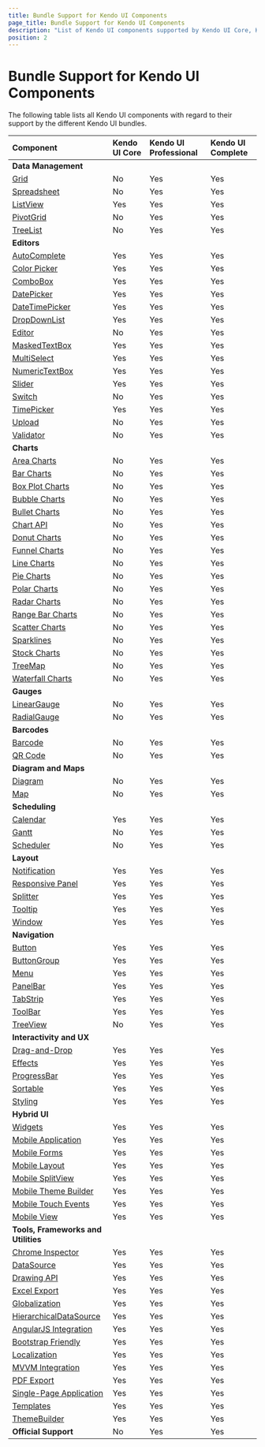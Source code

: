 ```yaml
---
title: Bundle Support for Kendo UI Components
page_title: Bundle Support for Kendo UI Components
description: "List of Kendo UI components supported by Kendo UI Core, Kendo UI Professional, UI for ASP .NET MVC, UI for JSP, and UI for PHP"
position: 2
---
```


# Bundle Support for Kendo UI Components

The following table lists all Kendo UI components with regard to their support by the different Kendo UI bundles.

| Component             | Kendo UI Core     | Kendo UI Professional     | Kendo UI Complete         |
| :---                  | :---              | :---                      | :---                      |
| **Data Management**       |
| [Grid](http://demos.telerik.com/kendo-ui/grid/index)                  | No  | Yes | Yes           |
| [Spreadsheet](http://demos.telerik.com/kendo-ui/spreadsheet/index)    | No  | Yes | Yes           |
| [ListView](http://demos.telerik.com/kendo-ui/listview/index)          | Yes | Yes | Yes           |
| [PivotGrid](http://demos.telerik.com/kendo-ui/pivotgrid/index)        | No  | Yes | Yes           |
| [TreeList](http://demos.telerik.com/kendo-ui/treelist/index)          | No  | Yes | Yes           |
| **Editors**               |
| [AutoComplete](http://demos.telerik.com/kendo-ui/autocomplete/index)  | Yes | Yes | Yes           |
| [Color Picker](http://demos.telerik.com/kendo-ui/colorpicker/index)   | Yes | Yes | Yes           |
| [ComboBox](http://demos.telerik.com/kendo-ui/combobox/index)          | Yes | Yes | Yes           |
| [DatePicker](http://demos.telerik.com/kendo-ui/datepicker/index)      | Yes | Yes | Yes           |
| [DateTimePicker](http://demos.telerik.com/kendo-ui/datetimepicker/index) | Yes | Yes | Yes        |
| [DropDownList](http://demos.telerik.com/kendo-ui/dropdownlist/index)  | Yes | Yes | Yes           |
| [Editor](http://demos.telerik.com/kendo-ui/editor/index)              | No  | Yes | Yes           |
| [MaskedTextBox](http://demos.telerik.com/kendo-ui/maskedtextbox/index)| Yes | Yes | Yes           |
| [MultiSelect](http://demos.telerik.com/kendo-ui/multiselect/index)    | Yes | Yes | Yes           |
| [NumericTextBox](http://demos.telerik.com/kendo-ui/numerictextbox/index) | Yes | Yes | Yes        |
| [Slider](http://demos.telerik.com/kendo-ui/slider/index)              | Yes| Yes | Yes            |
| [Switch](http://demos.telerik.com/kendo-ui/switch/index)              | No  | Yes | Yes           |
| [TimePicker](http://demos.telerik.com/kendo-ui/timepicker/index)      | Yes | Yes | Yes           |
| [Upload](http://demos.telerik.com/kendo-ui/upload/index)              | No  | Yes | Yes           |
| [Validator](http://demos.telerik.com/kendo-ui/validator/index)        | No  | Yes | Yes           |
| **Charts**                |
| [Area Charts](http://demos.telerik.com/kendo-ui/area-charts/index)    | No | Yes | Yes            |
| [Bar Charts](http://demos.telerik.com/kendo-ui/bar-charts/index)      | No | Yes | Yes            |
| [Box Plot Charts](http://demos.telerik.com/kendo-ui/box-plot-charts/index) | No | Yes | Yes       |
| [Bubble Charts](http://demos.telerik.com/kendo-ui/bubble-charts/index)| No | Yes | Yes            |
| [Bullet Charts](http://demos.telerik.com/kendo-ui/bullet-charts/index)| No | Yes | Yes            |
| [Chart API](http://demos.telerik.com/kendo-ui/chart-api/index)        | No | Yes | Yes            |
| [Donut Charts](http://demos.telerik.com/kendo-ui/donut-charts/index)  | No | Yes | Yes            |
| [Funnel Charts](http://demos.telerik.com/kendo-ui/funnel-charts/index)| No | Yes | Yes            |
| [Line Charts](http://demos.telerik.com/kendo-ui/line-charts/index)    | No | Yes | Yes            |
| [Pie Charts](http://demos.telerik.com/kendo-ui/pie-charts/index)      | No | Yes | Yes            |
| [Polar Charts](http://demos.telerik.com/kendo-ui/polar-charts/index)  | No | Yes | Yes            |
| [Radar Charts](http://demos.telerik.com/kendo-ui/radar-charts/index)  | No | Yes | Yes            |
| [Range Bar Charts](http://demos.telerik.com/kendo-ui/range-bar-charts/index) | No | Yes | Yes     |
| [Scatter Charts](http://demos.telerik.com/kendo-ui/scatter-charts/index) | No | Yes | Yes         |
| [Sparklines](http://demos.telerik.com/kendo-ui/sparklines/index)      | No | Yes | Yes            |
| [Stock Charts](http://demos.telerik.com/kendo-ui/financial/index)     | No | Yes | Yes            |
| [TreeMap](http://demos.telerik.com/kendo-ui/treemap/index)            | No | Yes | Yes            |
| [Waterfall Charts](http://demos.telerik.com/kendo-ui/waterfall-charts/index) | No | Yes | Yes     |
| **Gauges**                |
| [LinearGauge](http://demos.telerik.com/kendo-ui/linear-gauge/index)   | No | Yes | Yes            |
| [RadialGauge](http://demos.telerik.com/kendo-ui/radial-gauge/index)   | No | Yes | Yes            |
| **Barcodes**              |
| [Barcode](http://demos.telerik.com/kendo-ui/barcode/index)            | No | Yes | Yes            |
| [QR Code](http://demos.telerik.com/kendo-ui/qrcode/index)             | No | Yes | Yes            |
| **Diagram and Maps**      |
| [Diagram](http://demos.telerik.com/kendo-ui/diagram/index)            | No | Yes | Yes            |
| [Map](http://demos.telerik.com/kendo-ui/map/index)                    | No | Yes | Yes            |
| **Scheduling**            |
| [Calendar](http://demos.telerik.com/kendo-ui/calendar/index)          | Yes | Yes | Yes           |
| [Gantt](http://demos.telerik.com/kendo-ui/gantt/index)                | No  | Yes | Yes           |
| [Scheduler](http://demos.telerik.com/kendo-ui/scheduler/index)        | No  | Yes | Yes           |
| **Layout**                |
| [Notification](http://demos.telerik.com/kendo-ui/notification/index)  | Yes | Yes | Yes           |
| [Responsive Panel](http://demos.telerik.com/kendo-ui/responsive-panel/index)| Yes | Yes | Yes     |
| [Splitter](http://demos.telerik.com/kendo-ui/splitter/index)          | Yes| Yes | Yes            |
| [Tooltip](http://demos.telerik.com/kendo-ui/tooltip/index)            | Yes | Yes | Yes           |
| [Window](http://demos.telerik.com/kendo-ui/window/index)              | Yes | Yes | Yes           |
| **Navigation**            |
| [Button](http://demos.telerik.com/kendo-ui/button/index)              | Yes | Yes | Yes           |
| [ButtonGroup](http://demos.telerik.com/kendo-ui/buttongroup/index)    | Yes | Yes | Yes           |
| [Menu](http://demos.telerik.com/kendo-ui/menu/index)                  | Yes | Yes | Yes           |
| [PanelBar](http://demos.telerik.com/kendo-ui/panelbar/index)          | Yes | Yes | Yes           |
| [TabStrip](http://demos.telerik.com/kendo-ui/tabstrip/index)          | Yes | Yes | Yes           |
| [ToolBar](http://demos.telerik.com/kendo-ui/toolbar/index)            | Yes | Yes | Yes           |
| [TreeView](http://demos.telerik.com/kendo-ui/treeview/index)          | No  | Yes | Yes           |
| **Interactivity and UX**  |
| [Drag-and-Drop](http://demos.telerik.com/kendo-ui/dragdrop/index)     | Yes | Yes | Yes           |
| [Effects](http://demos.telerik.com/kendo-ui/fx/expand)                | Yes | Yes | Yes           |
| [ProgressBar](http://demos.telerik.com/kendo-ui/progressbar/index)    | Yes | Yes | Yes           |
| [Sortable](http://demos.telerik.com/kendo-ui/sortable/index)          | Yes | Yes | Yes           |
| [Styling](http://demos.telerik.com/kendo-ui/styling/index)            | Yes | Yes | Yes           |
| **Hybrid UI**     |
| [Widgets](http://demos.telerik.com/kendo-ui/m/index)                  | Yes | Yes | Yes           |
| [Mobile Application](http://demos.telerik.com/kendo-ui/m/index)       | Yes | Yes | Yes           |
| [Mobile Forms](http://demos.telerik.com/kendo-ui/m/index)             | Yes | Yes | Yes           |
| [Mobile Layout](http://demos.telerik.com/kendo-ui/m/index)            | Yes | Yes | Yes           |
| [Mobile SplitView](http://demos.telerik.com/kendo-ui/m/index)         | Yes | Yes | Yes           |
| [Mobile Theme Builder](http://demos.telerik.com/kendo-ui/mobilethemebuilder)| Yes | Yes | Yes     |
| [Mobile Touch Events](http://demos.telerik.com/kendo-ui/m/index)      | Yes | Yes | Yes           |
| [Mobile View](http://demos.telerik.com/kendo-ui/m/index)              | Yes | Yes | Yes           |
| **Tools, Frameworks and Utilities**   |
| [Chrome Inspector](https://chrome.google.com/webstore/category/apps)  | Yes   | Yes | Yes         |
| [DataSource](http://demos.telerik.com/kendo-ui/datasource/index)      | Yes   | Yes | Yes         |
| [Drawing API](http://demos.telerik.com/kendo-ui/drawing/index)        | Yes | Yes | Yes           |
| [Excel Export](http://docs.telerik.com/kendo-ui/framework/excel/introduction) | Yes | Yes | Yes   |
| [Globalization](http://demos.telerik.com/kendo-ui/globalization/index)| Yes   | Yes | Yes |
| [HierarchicalDataSource](http://docs.telerik.com/kendo-ui/framework/hierarchicaldatasource/overview) | Yes | Yes | Yes |
| [AngularJS Integration](http://demos.telerik.com/kendo-ui/integration/index)| Yes | Yes | Yes     |
| [Bootstrap Friendly](http://demos.telerik.com/kendo-ui/integration/bootstrap)| Yes | Yes | Yes    |
| [Localization](http://docs.telerik.com/kendo-ui/framework/localization/overview) | Yes | Yes | Yes|
| [MVVM Integration](http://demos.telerik.com/kendo-ui/mvvm/index)      | Yes | Yes | Yes           |
| [PDF Export](http://demos.telerik.com/kendo-ui/pdf-export/index)      | Yes | Yes | Yes           |
| [Single-Page Application](http://demos.telerik.com/kendo-ui/spa/index)| Yes | Yes | Yes           |
| [Templates](http://demos.telerik.com/kendo-ui/templates/index)        | Yes | Yes | Yes           |
| [ThemeBuilder](http://demos.telerik.com/kendo-ui/themebuilder)        | Yes | Yes | Yes           |
| **Official Support**                                                  | No  | Yes | Yes           |
